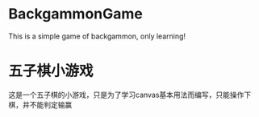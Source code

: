 # BackgammonGame
This is a simple game of backgammon, only learning! 
# 五子棋小游戏

这是一个五子棋的小游戏，只是为了学习canvas基本用法而编写，只能操作下棋，并不能判定输赢
